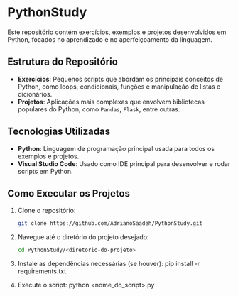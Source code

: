 # PythonStudy

Este repositório contém exercícios, exemplos e projetos desenvolvidos em Python, focados no aprendizado e no aperfeiçoamento da linguagem.

## Estrutura do Repositório

- **Exercícios**: Pequenos scripts que abordam os principais conceitos de Python, como loops, condicionais, funções e manipulação de listas e dicionários.
- **Projetos**: Aplicações mais complexas que envolvem bibliotecas populares do Python, como `Pandas`, `Flask`, entre outras.

## Tecnologias Utilizadas

- **Python**: Linguagem de programação principal usada para todos os exemplos e projetos.
- **Visual Studio Code**: Usado como IDE principal para desenvolver e rodar scripts em Python.

## Como Executar os Projetos

1. Clone o repositório:
   ```bash
   git clone https://github.com/AdrianoSaadeh/PythonStudy.git

2. Navegue até o diretório do projeto desejado:
   ```bash
   cd PythonStudy/<diretorio-do-projeto>


4. Instale as dependências necessárias (se houver):
pip install -r requirements.txt

5. Execute o script:
python <nome_do_script>.py
